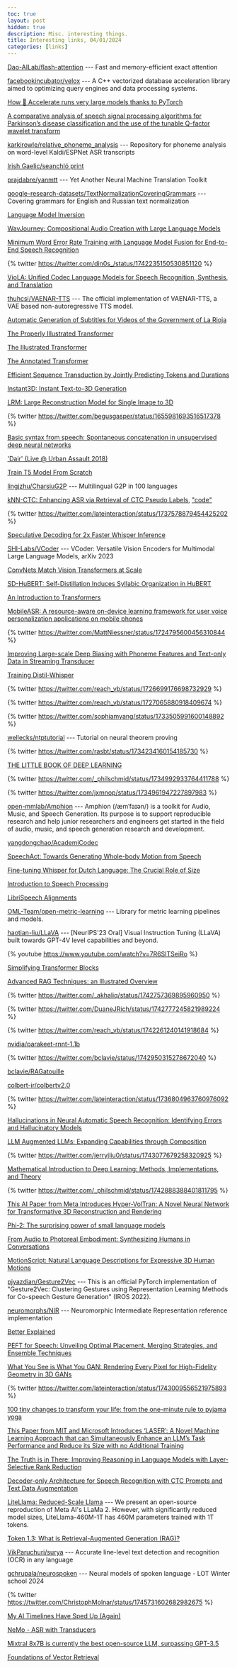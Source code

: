 ```yaml
---
toc: true
layout: post
hidden: true
description: Misc. interesting things.
title: Interesting links, 04/01/2024
categories: [links]
---
```


[Dao-AILab/flash-attention](https://github.com/Dao-AILab/flash-attention) --- Fast and memory-efficient exact attention

[facebookincubator/velox](https://github.com/facebookincubator/velox) --- A C++ vectorized database acceleration library aimed to optimizing query engines and data processing systems.

[How 🤗 Accelerate runs very large models thanks to PyTorch](https://huggingface.co/blog/accelerate-large-models)

[A comparative analysis of speech signal processing algorithms for Parkinson’s disease classification and the use of the tunable Q-factor wavelet transform](https://www.sciencedirect.com/science/article/pii/S1568494618305799)

[karkirowle/relative_phoneme_analysis](https://github.com/karkirowle/relative_phoneme_analysis) --- Repository for phoneme analysis on word-level Kaldi/ESPNet ASR transcripts

[Irish Gaelic/seanchló print](https://readcoop.eu/model/irish-gaelic-seanchlo-print/)

[prajdabre/yanmtt](https://github.com/prajdabre/yanmtt) --- Yet Another Neural Machine Translation Toolkit

[google-research-datasets/TextNormalizationCoveringGrammars](https://github.com/google-research-datasets/TextNormalizationCoveringGrammars) --- Covering grammars for English and Russian text normalization

[Language Model Inversion](https://arxiv.org/abs/2311.13647)

[WavJourney: Compositional Audio Creation with Large Language Models](https://arxiv.org/abs/2307.14335)

[Minimum Word Error Rate Training with Language Model Fusion for End-to-End Speech Recognition](https://arxiv.org/abs/2106.02302)

{% twitter https://twitter.com/din0s_/status/1742235150530851120 %}

[VioLA: Unified Codec Language Models for Speech Recognition, Synthesis, and Translation](https://arxiv.org/abs/2305.16107)

[thuhcsi/VAENAR-TTS](https://github.com/thuhcsi/VAENAR-TTS) --- The official implementation of VAENAR-TTS, a VAE based non-autoregressive TTS model.

[Automatic Generation of Subtitles for Videos of the Government of La Rioja](https://link.springer.com/chapter/10.1007/978-3-031-34020-8_30)

[The Properly Illustrated Transformer](https://aniruddhadeb.com/articles/2023/properly-illustrated-transformer.html)

[The Illustrated Transformer](https://jalammar.github.io/illustrated-transformer/)

[The Annotated Transformer](http://nlp.seas.harvard.edu/annotated-transformer/)

[Efficient Sequence Transduction by Jointly Predicting Tokens and Durations](https://arxiv.org/abs/2304.06795)

[Instant3D: Instant Text-to-3D Generation](https://arxiv.org/abs/2311.08403)

[LRM: Large Reconstruction Model for Single Image to 3D](https://arxiv.org/abs/2311.04400)

{% twitter https://twitter.com/begusgasper/status/1655981693516517378 %}

[Basic syntax from speech: Spontaneous concatenation in unsupervised deep neural networks](https://arxiv.org/abs/2305.01626)

['Dair' (Live @ Urban Assault 2018)](https://irishmetalarchive.com/videos/corr-mhona-dair-live-urban-assault-2018/)

[Train T5 Model From Scratch](https://www.kaggle.com/code/fadyelkbeer/train-t5-model-from-scratch)

[lingjzhu/CharsiuG2P](https://github.com/lingjzhu/CharsiuG2P) --- Multilingual G2P in 100 languages

[kNN-CTC: Enhancing ASR via Retrieval of CTC Pseudo Labels](https://arxiv.org/abs/2312.13560),
["code"](https://github.com/NKU-HLT/KNN-CTC)

{% twitter https://twitter.com/lateinteraction/status/1737578879454425202 %}

[Speculative Decoding for 2x Faster Whisper Inference](https://huggingface.co/blog/whisper-speculative-decoding)

[SHI-Labs/VCoder](https://github.com/SHI-Labs/VCoder) --- VCoder: Versatile Vision Encoders for Multimodal Large Language Models, arXiv 2023

[ConvNets Match Vision Transformers at Scale](https://arxiv.org/abs/2310.16764)

[SD-HuBERT: Self-Distillation Induces Syllabic Organization in HuBERT](https://arxiv.org/abs/2310.10803)

[An Introduction to Transformers](https://arxiv.org/abs/2304.10557)

[MobileASR: A resource-aware on-device learning framework for user voice personalization applications on mobile phones](https://arxiv.org/abs/2306.09384)

{% twitter https://twitter.com/MattNiessner/status/1724795600456310844 %}

[Improving Large-scale Deep Biasing with Phoneme Features and Text-only Data in Streaming Transducer](https://arxiv.org/abs/2311.08966)

[Training Distil-Whisper](https://github.com/huggingface/distil-whisper/tree/main/training?s=09#training-distil-whisper)

{% twitter https://twitter.com/reach_vb/status/1726699176698732929 %}

{% twitter https://twitter.com/reach_vb/status/1727065880918409674 %}

{% twitter https://twitter.com/sophiamyang/status/1733505991600148892 %}

[wellecks/ntptutorial](https://github.com/wellecks/ntptutorial) --- Tutorial on neural theorem proving

{% twitter https://twitter.com/rasbt/status/1734234160154185730 %}

[THE LITTLE BOOK OF DEEP LEARNING](https://fleuret.org/francois/lbdl.html)

{% twitter https://twitter.com/_philschmid/status/1734992933764411788 %}

{% twitter https://twitter.com/jxmnop/status/1734961947227897983 %}

[open-mmlab/Amphion](https://github.com/open-mmlab/Amphion) --- Amphion (/æmˈfaɪən/) is a toolkit for Audio, Music, and Speech Generation. Its purpose is to support reproducible research and help junior researchers and engineers get started in the field of audio, music, and speech generation research and development.

[yangdongchao/AcademiCodec](https://github.com/yangdongchao/AcademiCodec)

[SpeechAct: Towards Generating Whole-body Motion from Speech](https://arxiv.org/abs/2311.17425)

[Fine-tuning Whisper for Dutch Language: The Crucial Role of Size](https://blog.ml6.eu/fine-tuning-whisper-for-dutch-language-the-crucial-role-of-size-dd5a7012d45f)

[Introduction to Speech Processing](https://speechprocessingbook.aalto.fi/index.html)

[LibriSpeech Alignments](https://zenodo.org/records/2619474)

[OML-Team/open-metric-learning](https://github.com/OML-Team/open-metric-learning) --- Library for metric learning pipelines and models.

[haotian-liu/LLaVA](https://github.com/haotian-liu/LLaVA) --- [NeurIPS'23 Oral] Visual Instruction Tuning (LLaVA) built towards GPT-4V level capabilities and beyond.

{% youtube https://www.youtube.com/watch?v=7R6SITSeiRo %}

[Simplifying Transformer Blocks](https://arxiv.org/abs/2311.01906)

[Advanced RAG Techniques: an Illustrated Overview](https://pub.towardsai.net/advanced-rag-techniques-an-illustrated-overview-04d193d8fec6)

{% twitter https://twitter.com/_akhaliq/status/1742757369895960950 %}

{% twitter https://twitter.com/DuaneJRich/status/1742777245821989224 %}

{% twitter https://twitter.com/reach_vb/status/1742261240141918684 %}

[nvidia/parakeet-rnnt-1.1b](https://huggingface.co/nvidia/parakeet-rnnt-1.1b)

{% twitter https://twitter.com/bclavie/status/1742950315278672040 %}

[bclavie/RAGatouille](https://github.com/bclavie/RAGatouille)

[colbert-ir/colbertv2.0](https://huggingface.co/colbert-ir/colbertv2.0)

{% twitter https://twitter.com/lateinteraction/status/1736804963760976092 %}

[Hallucinations in Neural Automatic Speech Recognition: Identifying Errors and Hallucinatory Models](https://arxiv.org/abs/2401.01572)

[LLM Augmented LLMs: Expanding Capabilities through Composition](https://arxiv.org/abs/2401.02412)

{% twitter https://twitter.com/jerryjliu0/status/1743077679258320925 %}

[Mathematical Introduction to Deep Learning: Methods, Implementations, and Theory](https://arxiv.org/abs/2310.20360)

{% twitter https://twitter.com/_philschmid/status/1742888388401811795 %}

[This AI Paper from Meta Introduces Hyper-VolTran: A Novel Neural Network for Transformative 3D Reconstruction and Rendering](https://www.marktechpost.com/2024/01/03/this-ai-paper-from-mete-introduces-hyper-voltran-a-novel-neural-network-for-transformative-3d-reconstruction-and-rendering/)

[Phi-2: The surprising power of small language models](https://www.microsoft.com/en-us/research/blog/phi-2-the-surprising-power-of-small-language-models/)

[From Audio to Photoreal Embodiment: Synthesizing Humans in Conversations](https://arxiv.org/abs/2401.01885)

[MotionScript: Natural Language Descriptions for Expressive 3D Human Motions](https://arxiv.org/abs/2312.12634)

[pjyazdian/Gesture2Vec](https://github.com/pjyazdian/Gesture2Vec) --- This is an official PyTorch implementation of "Gesture2Vec: Clustering Gestures using Representation Learning Methods for Co-speech Gesture Generation" (IROS 2022).

[neuromorphs/NIR](https://github.com/neuromorphs/NIR) --- Neuromorphic Intermediate Representation reference implementation

[Better Explained](https://betterexplained.com/)

[PEFT for Speech: Unveiling Optimal Placement, Merging Strategies, and Ensemble Techniques](https://arxiv.org/abs/2401.02122)

[What You See is What You GAN: Rendering Every Pixel for High-Fidelity Geometry in 3D GANs](https://arxiv.org/abs/2401.02411)

{% twitter https://twitter.com/lateinteraction/status/1743009556521975893 %}

[100 tiny changes to transform your life: from the one-minute rule to pyjama yoga](https://www.theguardian.com/lifeandstyle/2024/jan/01/100-tiny-changes-to-transform-your-life-from-the-one-minute-rule-to-pyjama-yoga)

[This Paper from MIT and Microsoft Introduces ‘LASER’: A Novel Machine Learning Approach that can Simultaneously Enhance an LLM’s Task Performance and Reduce its Size with no Additional Training](https://www.marktechpost.com/2024/01/02/this-paper-from-mit-and-microsoft-introduces-laser-a-novel-machine-learning-approach-that-can-simultaneously-enhance-an-llms-task-performance-and-reduce-its-size-with-no-additional-training/)

[The Truth is in There: Improving Reasoning in Language Models with Layer-Selective Rank Reduction](https://arxiv.org/abs/2312.13558)

[Decoder-only Architecture for Speech Recognition with CTC Prompts and Text Data Augmentation](https://arxiv.org/abs/2309.08876)

[LiteLlama: Reduced-Scale Llama](https://huggingface.co/ahxt/LiteLlama-460M-1T) --- We present an open-source reproduction of Meta AI's LLaMa 2. However, with significantly reduced model sizes, LiteLlama-460M-1T has 460M parameters trained with 1T tokens.

[Token 1.3: What is Retrieval-Augmented Generation (RAG)?](https://www.turingpost.com/p/rag)

[VikParuchuri/surya](https://github.com/VikParuchuri/surya) --- Accurate line-level text detection and recognition (OCR) in any language

[gchrupala/neurospoken](https://github.com/gchrupala/neurospoken) --- Neural models of spoken language - LOT Winter school 2024

{% twitter https://twitter.com/ChristophMolnar/status/1745731602682982675 %}

[My AI Timelines Have Sped Up (Again)](https://www.alexirpan.com/2024/01/10/ai-timelines-2024.html)

[NeMo - ASR with Transducers](https://colab.research.google.com/github/NVIDIA/NeMo/blob/stable/tutorials/asr/ASR_with_Transducers.ipynb)

[Mixtral 8x7B is currently the best open-source LLM, surpassing GPT-3.5](https://the-decoder.com/mixtral-8x7b-is-currently-the-best-open-source-llm-surpassing-gpt-3-5/)

[Foundations of Vector Retrieval](https://arxiv.org/abs/2401.09350)

